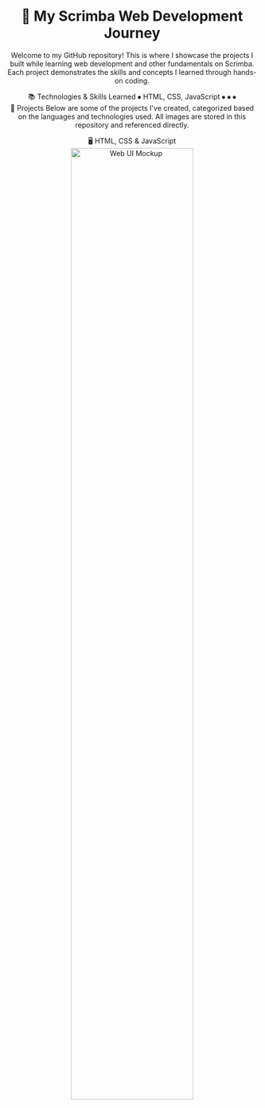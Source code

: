 <h1 align="center">🚀 My Scrimba Web Development Journey</h1>
<p align="center">Welcome to my GitHub repository! This is where I showcase the projects I built while learning web development and other fundamentals on Scrimba. Each project demonstrates the skills and concepts I learned through hands-on coding.</p>

<div align="center">📚 Technologies & Skills Learned
⦁ HTML, CSS, JavaScript
⦁
⦁
⦁
</div>

<div align="center">🌟 Projects
Below are some of the projects I've created, categorized based on the languages and technologies used. All images are stored in this repository and referenced directly.

🖥️ HTML, CSS & JavaScript
<img src="/public/assets/WebAndTablet1.png" alt="Web UI Mockup" width="70%">

</div>
